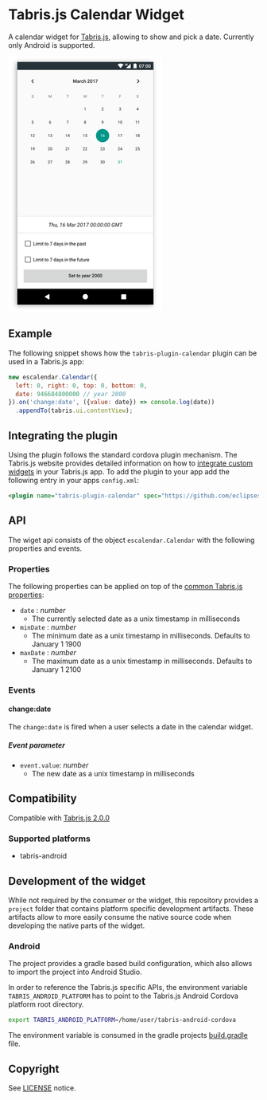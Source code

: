# Tabris.js Calendar Widget

A calendar widget for [Tabris.js](https://tabrisjs.com), allowing to show and pick a date. Currently only Android is supported.

![Calendar widget on Android](assets/screenshots/calendar-widget-android.png)

## Example

The following snippet shows how the `tabris-plugin-calendar` plugin can be used in a Tabris.js app:

```javascript
new escalendar.Calendar({
  left: 0, right: 0, top: 0, bottom: 0,
  date: 946684800000 // year 2000
}).on('change:date', ({value: date}) => console.log(date))
  .appendTo(tabris.ui.contentView);
```

## Integrating the plugin
Using the plugin follows the standard cordova plugin mechanism. The Tabris.js website provides detailed information on how to [integrate custom widgets](https://tabrisjs.com/documentation/latest/build#adding-plugins) in your Tabris.js app. To add the plugin to your app add the following entry in your apps `config.xml`:

```xml
<plugin name="tabris-plugin-calendar" spec="https://github.com/eclipsesource/tabris-plugin-maps" />
```

## API

The wiget api consists of the object `escalendar.Calendar` with the following properties and events.

### Properties

The following properties can be applied on top of the [common Tabris.js properties](https://tabrisjs.com/documentation/latest/api/Widget#properties):

* `date` : _number_
  * The currently selected date as a unix timestamp in milliseconds
* `minDate` : _number_
  * The minimum date as a unix timestamp in milliseconds.  Defaults to January 1 1900
* `maxDate` : _number_
  * The maximum date as a unix timestamp in milliseconds.  Defaults to January 1 2100
  
### Events

#### change:date

The `change:date` is fired when a user selects a date in the calendar widget.

##### Event parameter
* `event.value`: _number_
  * The new date as a unix timestamp in milliseconds

## Compatibility

Compatible with [Tabris.js 2.0.0](https://github.com/eclipsesource/tabris-js/releases/tag/v2.0.0)

### Supported platforms

 * tabris-android

## Development of the widget

While not required by the consumer or the widget, this repository provides a `project` folder that contains platform specific development artifacts. These artifacts allow to more easily consume the native source code when developing the native parts of the widget.

### Android

The project provides a gradle based build configuration, which also allows to import the project into Android Studio.

In order to reference the Tabris.js specific APIs, the environment variable `TABRIS_ANDROID_PLATFORM` has to point to the Tabris.js Android Cordova platform root directory.

```bash
export TABRIS_ANDROID_PLATFORM=/home/user/tabris-android-cordova
```
 The environment variable is consumed in the gradle projects [build.gradle](project/android/build.gradle) file.

## Copyright

 See [LICENSE](LICENSE) notice.
